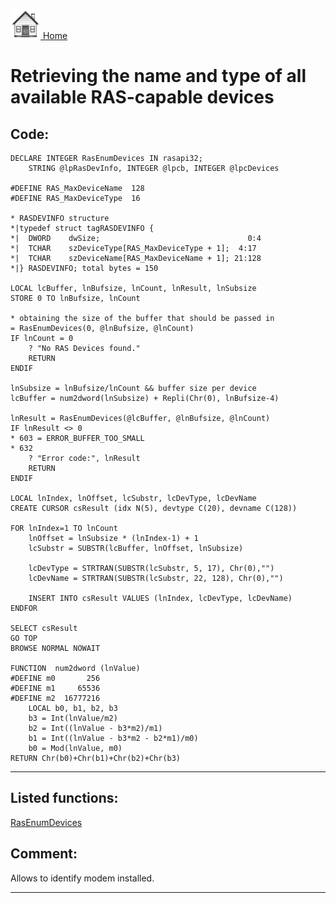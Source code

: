 [<img src="../images/home.png"> Home ](https://github.com/VFPX/Win32API)  

# Retrieving the name and type of all available RAS-capable devices

## Code:
```foxpro  
DECLARE INTEGER RasEnumDevices IN rasapi32;
	STRING @lpRasDevInfo, INTEGER @lpcb, INTEGER @lpcDevices

#DEFINE RAS_MaxDeviceName  128
#DEFINE RAS_MaxDeviceType  16

* RASDEVINFO structure
*|typedef struct tagRASDEVINFO {
*|  DWORD    dwSize;                                 0:4
*|  TCHAR    szDeviceType[RAS_MaxDeviceType + 1];  4:17
*|  TCHAR    szDeviceName[RAS_MaxDeviceName + 1]; 21:128
*|} RASDEVINFO; total bytes = 150

LOCAL lcBuffer, lnBufsize, lnCount, lnResult, lnSubsize
STORE 0 TO lnBufsize, lnCount

* obtaining the size of the buffer that should be passed in
= RasEnumDevices(0, @lnBufsize, @lnCount)
IF lnCount = 0
	? "No RAS Devices found."
	RETURN
ENDIF

lnSubsize = lnBufsize/lnCount && buffer size per device
lcBuffer = num2dword(lnSubsize) + Repli(Chr(0), lnBufsize-4)

lnResult = RasEnumDevices(@lcBuffer, @lnBufsize, @lnCount)
IF lnResult <> 0
* 603 = ERROR_BUFFER_TOO_SMALL
* 632
	? "Error code:", lnResult
	RETURN
ENDIF

LOCAL lnIndex, lnOffset, lcSubstr, lcDevType, lcDevName
CREATE CURSOR csResult (idx N(5), devtype C(20), devname C(128))

FOR lnIndex=1 TO lnCount
	lnOffset = lnSubsize * (lnIndex-1) + 1
	lcSubstr = SUBSTR(lcBuffer, lnOffset, lnSubsize)

	lcDevType = STRTRAN(SUBSTR(lcSubstr, 5, 17), Chr(0),"")
	lcDevName = STRTRAN(SUBSTR(lcSubstr, 22, 128), Chr(0),"")

	INSERT INTO csResult VALUES (lnIndex, lcDevType, lcDevName)
ENDFOR

SELECT csResult
GO TOP
BROWSE NORMAL NOWAIT

FUNCTION  num2dword (lnValue)
#DEFINE m0       256
#DEFINE m1     65536
#DEFINE m2  16777216
	LOCAL b0, b1, b2, b3
	b3 = Int(lnValue/m2)
	b2 = Int((lnValue - b3*m2)/m1)
	b1 = Int((lnValue - b3*m2 - b2*m1)/m0)
	b0 = Mod(lnValue, m0)
RETURN Chr(b0)+Chr(b1)+Chr(b2)+Chr(b3)  
```  
***  


## Listed functions:
[RasEnumDevices](../libraries/rasapi32/RasEnumDevices.md)  

## Comment:
Allows to identify modem installed.  
  
***  

